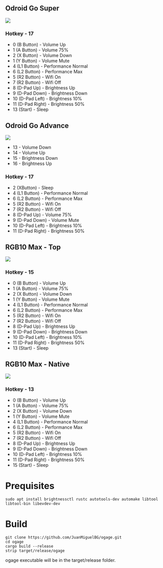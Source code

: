 ## Odroid Go Super
![](https://github.com/southoz/RetroOZ/blob/main/wiki/images/Buttons_OGS.png)
### Hotkey - 17
* 0 (B Button) - Volume Up
* 1 (A Button) - Volume 75%
* 2 (X Button) - Volume Down
* 1 (Y Button) - Volume Mute
* 4 (L1 Button) - Performance Normal
* 6 (L2 Button) - Performance Max
* 5 (R2 Button) - Wifi On
* 7 (R2 Button) - Wifi Off
* 8 (D-Pad Up) - Brightness Up
* 9 (D-Pad Down) - Brightness Down
* 10 (D-Pad Left) - Brightness 10%
* 11 (D-Pad Right) - Brightness 50%
* 13 (Start) - Sleep

## Odroid Go Advance
![](https://github.com/southoz/RetroOZ/blob/main/wiki/images/Buttons_OGA.png)
* 13 - Volume Down
* 14 - Volume Up
* 15 - Brightness Down
* 16 - Brightness Up
### Hotkey - 17
* 2 (XButton) - Sleep
* 4 (L1 Button) - Performance Normal
* 6 (L2 Button) - Performance Max
* 5 (R2 Button) - Wifi On
* 7 (R2 Button) - Wifi Off
* 8 (D-Pad Up) - Volume 75%
* 9 (D-Pad Down) - Volume Mute
* 10 (D-Pad Left) - Brightness 10%
* 11 (D-Pad Right) - Brightness 50%

## RGB10 Max - Top
![](https://github.com/southoz/RetroOZ/blob/main/wiki/images/Buttons_RGB10_Max.png)
### Hotkey - 15
* 0 (B Button) - Volume Up
* 1 (A Button) - Volume 75%
* 2 (X Button) - Volume Down
* 1 (Y Button) - Volume Mute
* 4 (L1 Button) - Performance Normal
* 6 (L2 Button) - Performance Max
* 5 (R2 Button) - Wifi On
* 7 (R2 Button) - Wifi Off
* 8 (D-Pad Up) - Brightness Up
* 9 (D-Pad Down) - Brightness Down
* 10 (D-Pad Left) - Brightness 10%
* 11 (D-Pad Right) - Brightness 50%
* 13 (Start) - Sleep

## RGB10 Max - Native
![](https://github.com/southoz/RetroOZ/blob/main/wiki/images/Buttons_RGB10_Max.png)
### Hotkey - 13
* 0 (B Button) - Volume Up
* 1 (A Button) - Volume 75%
* 2 (X Button) - Volume Down
* 1 (Y Button) - Volume Mute
* 4 (L1 Button) - Performance Normal
* 6 (L2 Button) - Performance Max
* 5 (R2 Button) - Wifi On
* 7 (R2 Button) - Wifi Off
* 8 (D-Pad Up) - Brightness Up
* 9 (D-Pad Down) - Brightness Down
* 10 (D-Pad Left) - Brightness 10%
* 11 (D-Pad Right) - Brightness 50%
* 15 (Start) - Sleep

Prequisites
===========
```
sudo apt install brightnessctl rustc autotools-dev automake libtool libtool-bin libevdev-dev
```

Build
=====
```
git clone https://github.com/JuanMiguelBG/ogage.git
cd ogage
cargo build --release
strip target/release/ogage
```
ogage executable will be in the target/release folder.
